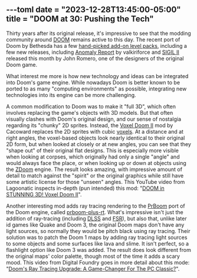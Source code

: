 ---toml
date = "2023-12-28T13:45:00-05:00"
title = "DOOM at 30: Pushing the Tech"
---

Thirty years after its original release, it's impressive to see that the modding community around [DOOM](https://en.wikipedia.org/wiki/Doom_%281993_video_game%29) remains active to this day. The recent port of Doom by Bethesda has a few [hand-picked add-on level packs](https://doomwiki.org/wiki/Official_add-ons), including a few new releases, including [Anomaly Report](https://doomwiki.org/wiki/Anomaly_Report) by valkiriforce and [SIGIL II](https://romero.com/sigil) released this month by John Romero, one of the designers of the original Doom game.

What interest me more is how new technology and ideas can be integrated into Doom's game engine. While nowadays Doom is better known to be ported to as many "computing environments" as possible, integrating new technologies into its engine can be more challenging.

A common modification to Doom was to make it "full 3D", which often involves replacing the game's objects with 3D models. But that often visually clashes with Doom's original design, and our sense of nostalgia regarding its "chunky" 2D sprites. Instead, the [Voxel Doom II](https://www.moddb.com/mods/voxel-doom-ii) mod by Cacoward replaces the 2D sprites with cubic [voxels](https://en.wikipedia.org/wiki/Voxel). At a distance and at right angles, the voxel-based objects look nearly identical to their original 2D form, but when looked at closely or at new angles, you can see that they "shape out" of their original flat designs. This is especially more visible when looking at corpses, which originally had only a single "angle" and would always face the place, or when looking up or down at objects using the [ZDoom](https://zdoom.org/index) engine. The result looks amazing, with impressive amount of detail to match against the "spirit" or the original graphics while still have some artistic license for those "unseen" angles. This YouTube video from Lagoonatic inspects in-depth (pun intended) this mod: "[DOOM in STUNNING 3D! Voxel Doom II](https://youtu.be/nN_th4cnSfI)".

Another interesting mod adds ray tracing rendering to the [PrBoom](https://prboom.sourceforge.net/) port of the Doom engine, called [prboom-plus-rt](https://github.com/sultim-t/prboom-plus-rt). What's impressive isn't just the addition of ray-tracing (including [DLSS](https://www.nvidia.com/en-us/geforce/technologies/dlss/) and [FSR](https://www.amd.com/en/technologies/fidelityfx-super-resolution)), but also that, unlike later id games like Quake and Doom 3, the original Doom maps don't have any light sources, so normally they would be pitch black using ray tracing. Their solution was to patch the Doom 1 maps by adding ray tracing light sources to some objects and some surfaces like lava and slime. It isn't perfect, so a flashlight option like Doom 3 was added. The result does look different from the original maps' color palette, though most of the time it adds a scary mood. This video from Digital Foundry goes in more detail about this mode: "[Doom's Ray Tracing Upgrade: A Game-Changer For The PC Classic?](https://youtu.be/yKHiwnZ3zJo)".
